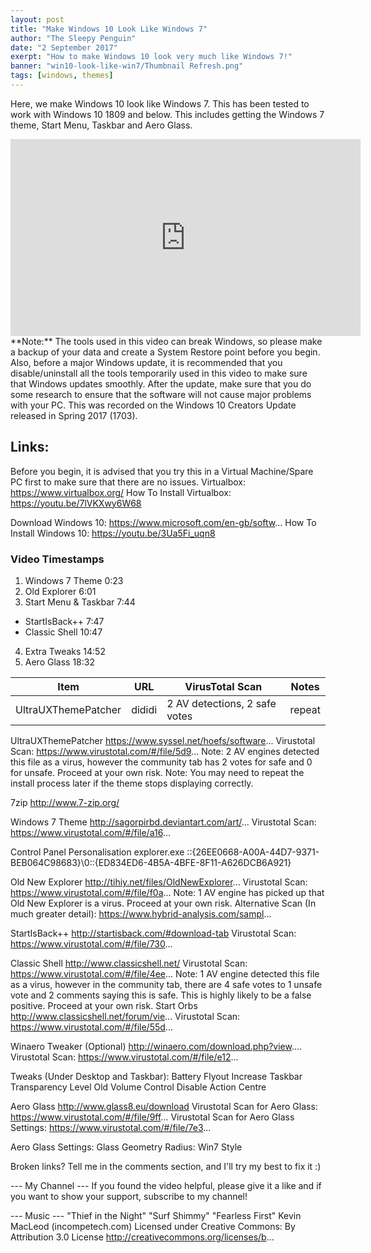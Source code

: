```yaml
---
layout: post
title: "Make Windows 10 Look Like Windows 7"
author: "The Sleepy Penguin"
date: "2 September 2017"
exerpt: "How to make Windows 10 look very much like Windows 7!"
banner: "win10-look-like-win7/Thumbnail Refresh.png"
tags: [windows, themes]
---
```


Here, we make Windows 10 look like Windows 7. This has been tested to work with Windows 10 1809 and below. This includes getting the Windows 7 theme, Start Menu, Taskbar and Aero Glass.

<div class="videoWrapper">
    <iframe width="560" height="315" src="https://www.youtube-nocookie.com/embed/WRhn1P7-_bA" frameborder="0" allow="accelerometer; autoplay; encrypted-media; gyroscope; picture-in-picture" allowfullscreen></iframe>
</div>
**Note:** The tools used in this video can break Windows, so please make a backup of your data and create a System Restore point before you begin. Also, before a major Windows update, it is recommended that you disable/uninstall all the tools temporarily used in this video to make sure that Windows updates smoothly. After the update, make sure that you do some research to ensure that the software will not cause major problems with your PC. This was recorded on the Windows 10 Creators Update released in Spring 2017 (1703).



## Links:

Before you begin, it is advised that you try this in a Virtual Machine/Spare PC first to make sure that there are no issues.
Virtualbox: https://www.virtualbox.org/
How To Install Virtualbox: https://youtu.be/7lVKXwy6W68

Download Windows 10: https://www.microsoft.com/en-gb/softw...
How To Install Windows 10: https://youtu.be/3Ua5Fi_uqn8



### Video Timestamps

1. Windows 7 Theme 0:23
2. Old Explorer 6:01
3. Start Menu & Taskbar 7:44
  - StartIsBack++ 7:47
  - Classic Shell 10:47
4. Extra Tweaks 14:52
5. Aero Glass 18:32


Item | URL | VirusTotal Scan | Notes
--- | --- | --- | --- 
UltraUXThemePatcher | dididi | 2 AV detections, 2 safe votes | repeat

UltraUXThemePatcher
https://www.syssel.net/hoefs/software...
Virustotal Scan: https://www.virustotal.com/#/file/5d9...
Note: 2 AV engines detected this file as a virus, however the community tab has 2 votes for safe and 0 for unsafe. Proceed at your own risk.
Note: You may need to repeat the install process later if the theme stops displaying correctly.

7zip
http://www.7-zip.org/

Windows 7 Theme
http://sagorpirbd.deviantart.com/art/...
Virustotal Scan: https://www.virustotal.com/#/file/a16...

Control Panel Personalisation
explorer.exe ::{26EE0668-A00A-44D7-9371-BEB064C98683}\0\::{ED834ED6-4B5A-4BFE-8F11-A626DCB6A921}

Old New Explorer
http://tihiy.net/files/OldNewExplorer...
Virustotal Scan: https://www.virustotal.com/#/file/f0a...
Note: 1 AV engine has picked up that Old New Explorer is a virus. Proceed at your own risk.
Alternative Scan (In much greater detail): https://www.hybrid-analysis.com/sampl...

StartIsBack++
http://startisback.com/#download-tab
Virustotal Scan: https://www.virustotal.com/#/file/730...

Classic Shell
http://www.classicshell.net/
Virustotal Scan: https://www.virustotal.com/#/file/4ee...
Note: 1 AV engine detected this file as a virus, however in the community tab, there are 4 safe votes to 1 unsafe vote and 2 comments saying this is safe. This is highly likely to be a false positive. Proceed at your own risk.
Start Orbs
http://www.classicshell.net/forum/vie...
Virustotal Scan: https://www.virustotal.com/#/file/55d...

Winaero Tweaker (Optional)
http://winaero.com/download.php?view....
Virustotal Scan: https://www.virustotal.com/#/file/e12...

Tweaks (Under Desktop and Taskbar):
Battery Flyout
Increase Taskbar Transparency Level
Old Volume Control
Disable Action Centre

Aero Glass
http://www.glass8.eu/download
Virustotal Scan for Aero Glass: https://www.virustotal.com/#/file/9ff...
Virustotal Scan for Aero Glass Settings: https://www.virustotal.com/#/file/7e3...

Aero Glass Settings:
Glass Geometry Radius: Win7 Style

Broken links? Tell me in the comments section, and I'll try my best to fix it :)

--- My Channel ---
If you found the video helpful, please give it a like and if you want to show your support, subscribe to my channel!

--- Music ---
"Thief in the Night"
"Surf Shimmy"
"Fearless First"
Kevin MacLeod (incompetech.com)
Licensed under Creative Commons: By Attribution 3.0 License
http://creativecommons.org/licenses/b...
